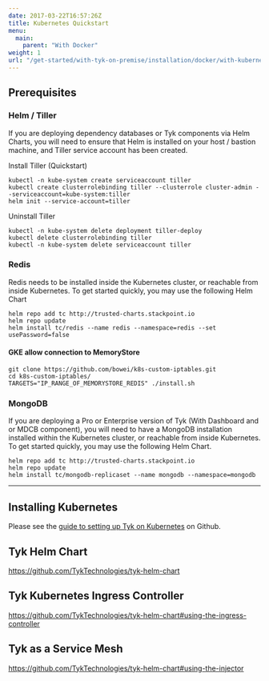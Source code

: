```yaml
---
date: 2017-03-22T16:57:26Z
title: Kubernetes Quickstart
menu:
  main:
    parent: "With Docker"
weight: 1
url: "/get-started/with-tyk-on-premise/installation/docker/with-kubernetes"
---
```


## Prerequisites

### Helm / Tiller

If you are deploying dependency databases or Tyk components via Helm Charts, you will need to ensure that Helm is
installed on your host / bastion machine, and Tiller service account has been created.

Install Tiller (Quickstart)

```
kubectl -n kube-system create serviceaccount tiller
kubectl create clusterrolebinding tiller --clusterrole cluster-admin --serviceaccount=kube-system:tiller
helm init --service-account=tiller
```

Uninstall Tiller

```
kubectl -n kube-system delete deployment tiller-deploy
kubectl delete clusterrolebinding tiller
kubectl -n kube-system delete serviceaccount tiller
```

### Redis

Redis needs to be installed inside the Kubernetes cluster, or reachable from inside Kubernetes. To get started quickly, you may use 
the following Helm Chart

```
helm repo add tc http://trusted-charts.stackpoint.io
helm repo update
helm install tc/redis --name redis --namespace=redis --set usePassword=false 
```

#### GKE allow connection to MemoryStore

```
git clone https://github.com/bowei/k8s-custom-iptables.git
cd k8s-custom-iptables/
TARGETS="IP_RANGE_OF_MEMORYSTORE_REDIS" ./install.sh
```

### MongoDB

If you are deploying a Pro or Enterprise version of Tyk (With Dashboard and or MDCB component), you will need to have
a MongoDB installation installed within the Kubernetes cluster, or reachable from inside Kubernetes. To get started quickly, you may 
use the following Helm Chart.

```
helm repo add tc http://trusted-charts.stackpoint.io
helm repo update
helm install tc/mongodb-replicaset --name mongodb --namespace=mongodb 
```

---

## Installing Kubernetes

Please see the [guide to setting up Tyk on Kubernetes](https://github.com/TykTechnologies/tyk-kubernetes) on Github.

## Tyk Helm Chart

https://github.com/TykTechnologies/tyk-helm-chart

## Tyk Kubernetes Ingress Controller

https://github.com/TykTechnologies/tyk-helm-chart#using-the-ingress-controller

## Tyk as a Service Mesh

https://github.com/TykTechnologies/tyk-helm-chart#using-the-injector

